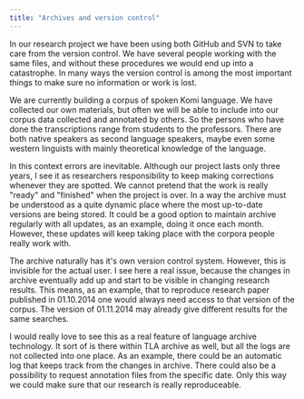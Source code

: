 ```yaml
---
title: "Archives and version control"
---
```


In our research project we have been using both GitHub and SVN to take care from the version control. We have several people working with the same files, and without these procedures we would end up into a catastrophe. In many ways the version control is among the most important things to make sure no information or work is lost.

We are currently building a corpus of spoken Komi language. We have collected our own materials, but often we will be able to include into our corpus data collected and annotated by others. So the persons who have done the transcriptions range from students to the professors. There are both native speakers as second language speakers, maybe even some western linguists with mainly theoretical knowledge of the language.

In this context errors are inevitable. Although our project lasts only three years, I see it as researchers responsibility to keep making corrections whenever they are spotted. We cannot pretend that the work is really "ready" and "finished" when the project is over. In a way the archive must be understood as a quite dynamic place where the most up-to-date versions are being stored. It could be a good option to maintain archive regularly with all updates, as an example, doing it once each month. However, these updates will keep taking place with the corpora people really work with.

The archive naturally has it's own version control system. However, this is invisible for the actual user. I see here a real issue, because the changes in archive eventually add up and start to be visible in changing research results. This means, as an example, that to reproduce research paper published in 01.10.2014 one would always need access to that version of the corpus. The version of 01.11.2014 may already give different results for the same searches.

I would really love to see this as a real feature of language archive technology. It sort of is there within TLA archive as well, but all the logs are not collected into one place. As an example, there could be an automatic log that keeps track from the changes in archive. There could also be a possibility to request annotation files from the specific date. Only this way we could make sure that our research is really reproduceable.